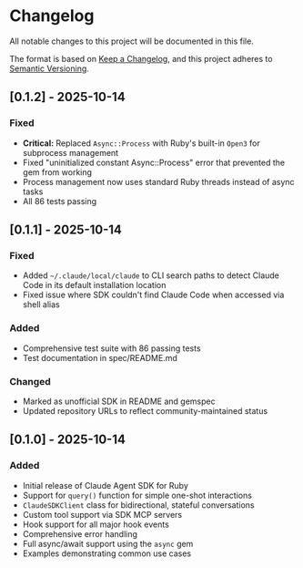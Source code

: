 # Changelog

All notable changes to this project will be documented in this file.

The format is based on [Keep a Changelog](https://keepachangelog.com/en/1.0.0/),
and this project adheres to [Semantic Versioning](https://semver.org/spec/v2.0.0.html).

## [0.1.2] - 2025-10-14

### Fixed
- **Critical:** Replaced `Async::Process` with Ruby's built-in `Open3` for subprocess management
- Fixed "uninitialized constant Async::Process" error that prevented the gem from working
- Process management now uses standard Ruby threads instead of async tasks
- All 86 tests passing

## [0.1.1] - 2025-10-14

### Fixed
- Added `~/.claude/local/claude` to CLI search paths to detect Claude Code in its default installation location
- Fixed issue where SDK couldn't find Claude Code when accessed via shell alias

### Added
- Comprehensive test suite with 86 passing tests
- Test documentation in spec/README.md

### Changed
- Marked as unofficial SDK in README and gemspec
- Updated repository URLs to reflect community-maintained status

## [0.1.0] - 2025-10-14

### Added
- Initial release of Claude Agent SDK for Ruby
- Support for `query()` function for simple one-shot interactions
- `ClaudeSDKClient` class for bidirectional, stateful conversations
- Custom tool support via SDK MCP servers
- Hook support for all major hook events
- Comprehensive error handling
- Full async/await support using the `async` gem
- Examples demonstrating common use cases
